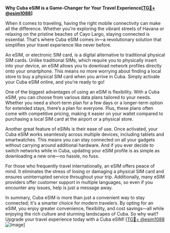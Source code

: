 **Why Cuba eSIM is a Game-Changer for Your Travel Experience[[TG💪+ @esim1088](https://t.me/s/esim1088)]**

When it comes to traveling, having the right mobile connectivity can make all the difference. Whether you're exploring the vibrant streets of Havana or relaxing on the pristine beaches of Cayo Largo, staying connected is essential. That's where Cuba eSIM comes in—a revolutionary solution that simplifies your travel experience like never before.

An eSIM, or electronic SIM card, is a digital alternative to traditional physical SIM cards. Unlike traditional SIMs, which require you to physically insert into your device, an eSIM allows you to download network profiles directly onto your smartphone. This means no more worrying about finding a local store to buy a physical SIM card when you arrive in Cuba. Simply activate your Cuba eSIM online, and you're ready to go!

One of the biggest advantages of using an eSIM is flexibility. With a Cuba eSIM, you can choose from various data plans tailored to your needs. Whether you need a short-term plan for a few days or a longer-term option for extended stays, there’s a plan for everyone. Plus, these plans often come with competitive pricing, making it easier on your wallet compared to purchasing a local SIM card at the airport or a physical store.

Another great feature of eSIMs is their ease of use. Once activated, your Cuba eSIM works seamlessly across multiple devices, including tablets and smartwatches. This means you can stay connected on all your gadgets without carrying around additional hardware. And if you ever decide to switch networks while in Cuba, updating your eSIM profile is as simple as downloading a new one—no hassle, no fuss.

For those who frequently travel internationally, an eSIM offers peace of mind. It eliminates the stress of losing or damaging a physical SIM card and ensures uninterrupted service throughout your trip. Additionally, many eSIM providers offer customer support in multiple languages, so even if you encounter any issues, help is just a message away.

In summary, Cuba eSIM is more than just a convenient way to stay connected; it's a smarter choice for modern travelers. By opting for an eSIM, you enjoy greater convenience, flexibility, and cost savings—all while enjoying the rich culture and stunning landscapes of Cuba. So why wait? Upgrade your travel experience today with a Cuba eSIM! [[TG💪+ @esim1088](https://t.me/s/esim1088) ![Image](https://i.postimg.cc/Y0z9fWf4/image.png)]